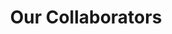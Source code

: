 ---
# TO ADD A NEW COLLABORATOR
# - Create a new folder for that collaborator, keep the name short.
# - Add `index.md` with 2-3 sentences about what that collaborator does.
# - Add an image called featured.png/jpeg with their logo
# - Use `tags:` to mark them as `funder`, `member`, or `collaborator`
# - Reference the collaborator in a post like: ../../collaborators/czi/index.md

title: Our Collaborators
type: landing

sections:
  - block: markdown
    content:
      title: Our Collaborators
      text: |
        <style>
        .collaborators-explanation {
          font-size: .75em;
          text-align: left;
        }
        </style>
        These are organizations<sup><a href="#explanation">[1]</a></sup> we've acknowledged in the [2i2c blog](https://2i2c.org/blog) as part of our [commitment to collaborative practices](../open-practices). Click each logo to see a list of [impact posts](https://2i2c.org/category/impact) from that collaborator.


  - block: portfolio
    content:
      filters:
        folders:
          - collaborators
        exclude_featured: false
      count: 0
      buttons:
        - name: All
          tag: '*'
        - name: Funders
          tag: funder
        - name: Members
          tag: member
        - name: Collaborators
          tag: collaborator
    design:
      columns: '3'
      view: masonry
      flip_alt_rows: false
      css_class: collaborators-gallery
  - block: markdown
    content:
      text: |
        <style>
        .collaborators-explanation {
          font-size: .9em;
          text-align: left;
        }
        </style>
        <div class="collaborators-explanation" id="explanation">
        
        _How we define types of collaborators_.

        **Members** are part of [our member network](../members/) that contribute extra funding and time. These are for contirbutions beyond the [Foundational impact](../blog/2025/good-citizen/) that membership fees support.
        
        **Funders** primarily have impact by funding initiatives that we benefit from. We include funders when they directly benefit 2i2c or a project on which we collaborate, but not every funder for every member and collaborator that supports us.
        
        **Collaborators** are non-members we collaborate with for shared impact. These are often themselves made up of many organizations and individuals working together. In general, we try to highlight multi-stakeholder collaborations rather than the individual organizations within them.

        </div>
---